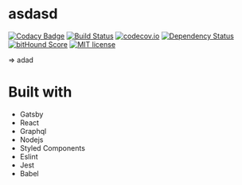 # asdasd

[![Codacy Badge](https://api.codacy.com/project/badge/Grade/0b3a917c0cb9433cb12eec33b989c723)](https://www.codacy.com/app/angeloocana/angeloocana?utm_source=github.com&utm_medium=referral&utm_content=angeloocana/angeloocana&utm_campaign=badger)
[![Build Status](https://travis-ci.org/angeloocana/angeloocana.svg)](https://travis-ci.org/angeloocana/angeloocana)
[![codecov.io](http://codecov.io/github/angeloocana/angeloocana/coverage.svg)](http://codecov.io/github/angeloocana/angeloocana)
[![Dependency Status](https://gemnasium.com/angeloocana/angeloocana.svg)](https://gemnasium.com/angeloocana/angeloocana)
[![bitHound Score](https://www.bithound.io/github/gotwarlost/istanbul/badges/score.svg)](https://www.bithound.io/github/angeloocana/angeloocana)
[![MIT license](http://img.shields.io/badge/license-MIT-brightgreen.svg)](http://opensource.org/licenses/MIT)

=> adad

# Built with  

- Gatsby
- React
- Graphql
- Nodejs
- Styled Components
- Eslint
- Jest
- Babel
